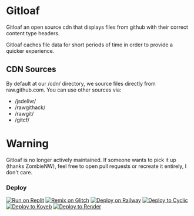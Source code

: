 # Gitloaf
Gitloaf an open source cdn that displays files from github with their correct content type headers.

Gitloaf caches file data for short periods of time in order to provide a quicker experience.

## CDN Sources
By default at our /cdn/ directory, we source files directly from raw.github.com.
You can use other sources via:
- /jsdelivr/
- /rawgithack/
- /rawgit/
- /gitcf/

# Warning
Gitloaf is no longer actively maintained. If someone wants to pick it up (thanks ZombieNW), feel free to open pull requests or recreate it entirely, I don't care.
### Deploy
[![Run on Replit](https://binbashbanana.github.io/deploy-buttons/buttons/remade/replit.svg)](https://replit.com/github/albibos/gitloaf)
[![Remix on Glitch](https://binbashbanana.github.io/deploy-buttons/buttons/remade/glitch.svg)](https://glitch.com/edit/#!/import/github/albibos/gitloaf)
[![Deploy on Railway](https://binbashbanana.github.io/deploy-buttons/buttons/remade/railway.svg)](https://railway.app/new/template?template=https://github.com/albibos/gitloaf)
[![Deploy to Cyclic](https://binbashbanana.github.io/deploy-buttons/buttons/remade/cyclic.svg)](https://app.cyclic.sh/api/app/deploy/albibos/gitloaf)
[![Deploy to Koyeb](https://binbashbanana.github.io/deploy-buttons/buttons/remade/koyeb.svg)](https://app.koyeb.com/deploy?type=git&repository=github.com/albibos/gitloaf&branch=main&name=gitloaf)
[![Deploy to Render](https://binbashbanana.github.io/deploy-buttons/buttons/remade/render.svg)](https://render.com/deploy?repo=https://github.com/albibos/gitloaf)
